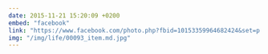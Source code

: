 ```yaml
---
date: 2015-11-21 15:20:09 +0200
embed: "facebook"
link: "https://www.facebook.com/photo.php?fbid=10153359964682424&set=p.10153359964682424&type=3&theater"
img: "/img/life/00093_item.md.jpg"
---
```

